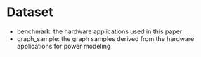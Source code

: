 # Dataset
- benchmark: the hardware applications used in this paper
- graph_sample: the graph samples derived from the hardware applications for power modeling 


